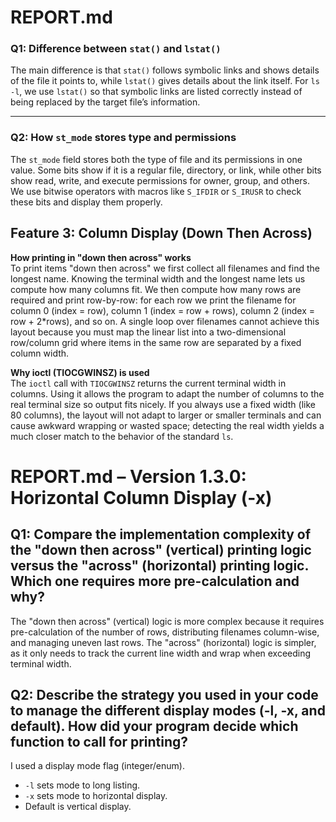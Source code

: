 # REPORT.md

### Q1: Difference between `stat()` and `lstat()`
The main difference is that `stat()` follows symbolic links and shows details of the file it points to, while `lstat()` gives details about the link itself. For `ls -l`, we use `lstat()` so that symbolic links are listed correctly instead of being replaced by the target file’s information.

---

### Q2: How `st_mode` stores type and permissions
The `st_mode` field stores both the type of file and its permissions in one value. Some bits show if it is a regular file, directory, or link, while other bits show read, write, and execute permissions for owner, group, and others. We use bitwise operators with macros like `S_IFDIR` or `S_IRUSR` to check these bits and display them properly.

## Feature 3: Column Display (Down Then Across)

**How printing in "down then across" works**  
To print items "down then across" we first collect all filenames and find the longest name. Knowing the terminal width and the longest name lets us compute how many columns fit. We then compute how many rows are required and print row-by-row: for each row we print the filename for column 0 (index = row), column 1 (index = row + rows), column 2 (index = row + 2*rows), and so on. A single loop over filenames cannot achieve this layout because you must map the linear list into a two-dimensional row/column grid where items in the same row are separated by a fixed column width.

**Why ioctl (TIOCGWINSZ) is used**  
The `ioctl` call with `TIOCGWINSZ` returns the current terminal width in columns. Using it allows the program to adapt the number of columns to the real terminal size so output fits nicely. If you always use a fixed width (like 80 columns), the layout will not adapt to larger or smaller terminals and can cause awkward wrapping or wasted space; detecting the real width yields a much closer match to the behavior of the standard `ls`.

# REPORT.md – Version 1.3.0: Horizontal Column Display (-x)

## Q1: Compare the implementation complexity of the "down then across" (vertical) printing logic versus the "across" (horizontal) printing logic. Which one requires more pre-calculation and why?

The "down then across" (vertical) logic is more complex because it requires pre-calculation of the number of rows, distributing filenames column-wise, and managing uneven last rows. The "across" (horizontal) logic is simpler, as it only needs to track the current line width and wrap when exceeding terminal width.

## Q2: Describe the strategy you used in your code to manage the different display modes (-l, -x, and default). How did your program decide which function to call for printing?

I used a display mode flag (integer/enum).  
- `-l` sets mode to long listing.  
- `-x` sets mode to horizontal display.  
- Default is vertical display.  

